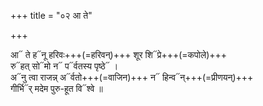 +++
title = "०२ आ ते"

+++

आ᳓ ते ह᳓नू हरिवः+++(=हरिवन्)+++ शूर शि᳓प्रे+++(=कपोले)+++  
रु᳓हत् सो᳓मो न᳓ प᳓र्वतस्य पृष्ठे᳓ ।  
अ᳓नु त्वा राजन्न् अ᳓र्वतो+++(=वाजिन)+++ न᳓ हिन्व᳓न्+++(=प्रीणयन्)+++  
गीर्भि᳓र् मदेम पुरु-हूत वि᳓श्वे ॥
